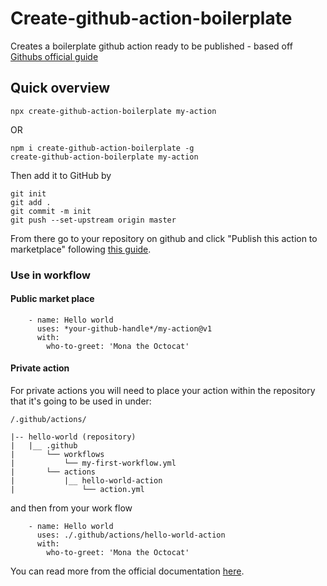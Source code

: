 # Create-github-action-boilerplate

Creates a boilerplate github action ready to be published - based off [Githubs official guide ](https://help.github.com/en/actions/automating-your-workflow-with-github-actions/creating-a-javascript-action#commit-and-push-your-action-to-github)

## Quick overview

```
npx create-github-action-boilerplate my-action
```

OR

```
npm i create-github-action-boilerplate -g
create-github-action-boilerplate my-action
```

Then add it to GitHub by

```
git init
git add .
git commit -m init
git push --set-upstream origin master
```

From there go to your repository on github and click "Publish this action to marketplace" following
[this guide](https://help.github.com/en/actions/automating-your-workflow-with-github-actions/publishing-actions-in-github-marketplace#publishing-an-action).

### Use in workflow

#### Public market place

```
    - name: Hello world
      uses: *your-github-handle*/my-action@v1
      with:
        who-to-greet: 'Mona the Octocat'
```

#### Private action

For private actions you will need to place your action within the repository that it's going to be used in under:

`/.github/actions/`

```
|-- hello-world (repository)
|   |__ .github
|       └── workflows
|           └── my-first-workflow.yml
|       └── actions
|           |__ hello-world-action
|               └── action.yml
```

and then from your work flow

```
    - name: Hello world
      uses: ./.github/actions/hello-world-action
      with:
        who-to-greet: 'Mona the Octocat'
```

You can read more from the official documentation [here](https://help.github.com/en/actions/automating-your-workflow-with-github-actions/configuring-a-workflow#referencing-actions-in-your-workflow).
